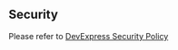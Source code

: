 ## Security

Please refer to [DevExpress Security Policy](https://github.com/DevExpress/Shared/security/policy)
